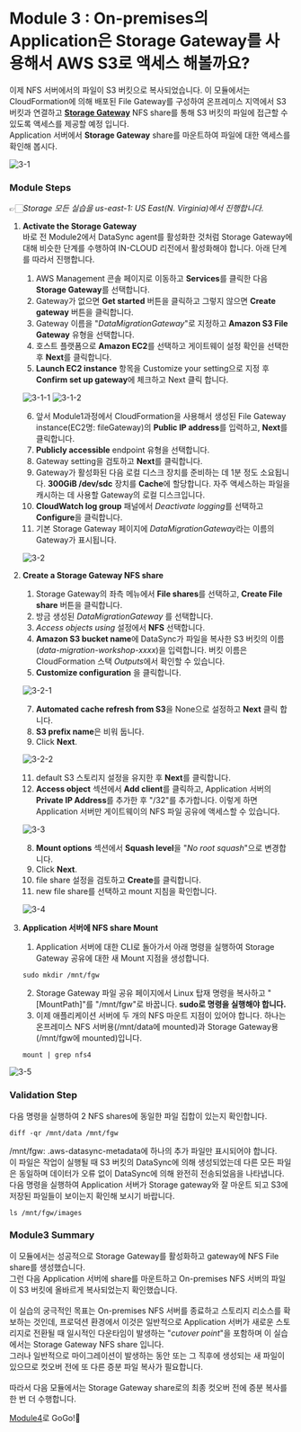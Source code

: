# Module 3 : On-premises의 Application은 Storage Gateway를 사용해서 AWS S3로 액세스 해볼까요?

이제 NFS 서버에서의 파일이 S3 버킷으로 복사되었습니다. 이 모듈에서는 CloudFormation에 의해 배포된 File Gateway를 구성하여 온프레미스 지역에서 S3 버킷과 연결하고 [**Storage Gateway**](https://aws.amazon.com/ko/storagegateway/) NFS share를 통해 S3 버킷의 파일에 접근할 수 있도록 액세스를 제공할 예정 입니다.<br>
Application 서버에서 **Storage Gateway** share를 마운트하여 파일에 대한 액세스를 확인해 봅시다.

![3-1](../images/3-1.png)

### Module Steps 
👉🏻*Storage 모든 실습을 us-east-1: US East(N. Virginia)에서 진행합니다.*

1. **Activate the Storage Gateway**<br>
바로 전 Module2에서 DataSync agent를 활성화한 것처럼 Storage Gateway에 대해 비슷한 단계를 수행하여 IN-CLOUD 리전에서 활성화해야 합니다. 아래 단계를 따라서 진행합니다.

   1. AWS Management 콘솔 페이지로 이동하고 **Services**를 클릭한 다음 **Storage Gateway**를 선택합니다.
   2. Gateway가 없으면 **Get started** 버튼을 클릭하고 그렇지 않으면 **Create gateway** 버튼을 클릭합니다.
   3. Gateway 이름을 "*DataMigrationGateway*"로 지정하고 **Amazon S3 File Gateway** 유형을 선택합니다.
   4. 호스트 플랫폼으로 **Amazon EC2**를 선택하고 게이트웨이 설정 확인을 선택한 후 **Next**를 클릭합니다.
   5. **Launch EC2 instance** 항목을 Customize your setting으로 지정 후 **Confirm set up gateway**에 체크하고 Next 클릭 합니다.

   ![3-1-1](../images/3-1-1.png)
   ![3-1-2](../images/3-1-2.png)

   6. 앞서 Module1과정에서 CloudFormation을 사용해서 생성된 File Gateway instance(EC2명: fileGateway)의 **Public IP address**를 입력하고, **Next**를 클릭합니다.
   7. **Publicly accessible** endpoint 유형을 선택합니다.
   8. Gateway setting을 검토하고 **Next**를 클릭합니다.
   9. Gateway가 활성화된 다음 로컬 디스크 장치를 준비하는 데 1분 정도 소요됩니다. **300GiB /dev/sdc** 장치를 **Cache**에 할당합니다. 자주 액세스하는 파일을 캐시하는 데 사용할 Gateway의 로컬 디스크입니다.
   10. **CloudWatch log group** 패널에서 *Deactivate logging*를 선택하고 **Configure**을 클릭합니다.
   11. 기본 Storage Gateway 페이지에 *DataMigrationGateway*라는 이름의 Gateway가 표시됩니다.
   
   ![3-2](../images/3-2.png)

2. **Create a Storage Gateway NFS share**

    1. Storage Gateway의 좌측 메뉴에서 **File shares**를 선택하고, **Create File share** 버튼을 클릭합니다.
    2. 방금 생성된 *DataMigrationGateway* 를 선택합니다.
    3. *Access objects using* 설정에서 **NFS** 선택합니다.
    4. **Amazon S3 bucket name**에 DataSync가 파일을 복사한 S3 버킷의 이름(*data-migration-workshop-xxxx*)을 입력합니다. 버킷 이름은 CloudFormation 스택 *Outputs*에서 확인할 수 있습니다.
    5. **Customize configuration** 을 클릭합니다.
    
    ![3-2-1](../images/3-2-1.png)
       
    7. **Automated cache refresh from S3**을 None으로 설정하고 **Next** 클릭 합니다.
    8. **S3 prefix name**은 비워 둡니다.
    9. Click **Next**.

    ![3-2-2](../images/3-2-2.png)

    11. default S3 스토리지 설정을 유지한 후 **Next**를 클릭합니다.
    12. **Access object** 섹션에서 **Add client**를 클릭하고, Application 서버의 **Private IP Address**를 추가한 후 "/32"를 추가합니다. 이렇게 하면 Application 서버만 게이트웨이의 NFS 파일 공유에 액세스할 수 있습니다.
    
    ![3-3](../images/3-3.png)
    
    8. **Mount options** 섹션에서 **Squash level**을 "*No root squash*"으로 변경합니다.
    9. Click **Next**.
    10. file share 설정을 검토하고 **Create**를 클릭합니다.
    11. new file share를 선택하고 mount 지침을 확인합니다.

    ![3-4](../images/3-4.png)

3. **Application 서버에 NFS share Mount**
    1. Application 서버에 대한 CLI로 돌아가서 아래 명령을 실행하여 Storage Gateway 공유에 대한 새 Mount 지점을 생성합니다.
    ```
    sudo mkdir /mnt/fgw
    ```
    2. Storage Gateway 파일 공유 페이지에서 Linux 탑재 명령을 복사하고 "[MountPath]"를 "/mnt/fgw"로 바꿉니다. **sudo로 명령을 실행해야 합니다.**
    3. 이제 애플리케이션 서버에 두 개의 NFS 마운트 지점이 있어야 합니다. 하나는 온프레미스 NFS 서버용(/mnt/data에 mounted)과 Storage Gateway용(/mnt/fgw에 mounted)입니다.
    
    ```
    mount | grep nfs4
    ```
    
![3-5](../images/3-5.png)

### Validation Step

다음 명령을 실행하여 2 NFS shares에 동일한 파일 집합이 있는지 확인합니다.

```
diff -qr /mnt/data /mnt/fgw
```
/mnt/fgw: .aws-datasync-metadata에 하나의 추가 파일만 표시되어야 합니다.<br>
이 파일은 작업이 실행될 때 S3 버킷의 DataSync에 의해 생성되었는데 다른 모든 파일은 동일하며 데이터가 오류 없이 DataSync에 의해 완전히 전송되었음을 나타냅니다.<br>
다음 명령을 실행하여 Application 서버가 Storage gateway와 잘 마운트 되고 S3에 저장된 파일들이 보이는지 확인해 보시기 바랍니다.

```
ls /mnt/fgw/images
```

### Module3 Summary

이 모듈에서는 성공적으로 Storage Gateway를 활성화하고 gateway에 NFS File share를 생성했습니다.<br>
그런 다음 Application 서버에 share를 마운트하고 On-premises NFS 서버의 파일이 S3 버킷에 올바르게 복사되었는지 확인했습니다.<br><br>
이 실습의 궁극적인 목표는 On-premises NFS 서버를 종료하고 스토리지 리소스를 확보하는 것인데, 프로덕션 환경에서 이것은 일반적으로 Application 서버가 새로운 스토리지로 전환될 때 일시적인 다운타임이 발생하는 "*cutover point*"을 포함하며 이 실습에서는 Storage Gateway NFS share 입니다.<br>
그러나 일반적으로 마이그레이션이 발생하는 동안 또는 그 직후에 생성되는 새 파일이 있으므로 컷오버 전에 또 다른 증분 파일 복사가 필요합니다.<br><br>
따라서 다음 모듈에서는 Storage Gateway share로의 최종 컷오버 전에 증분 복사를 한 번 더 수행합니다.

[Module4](../detail/module4.md)로 GoGo!👏

